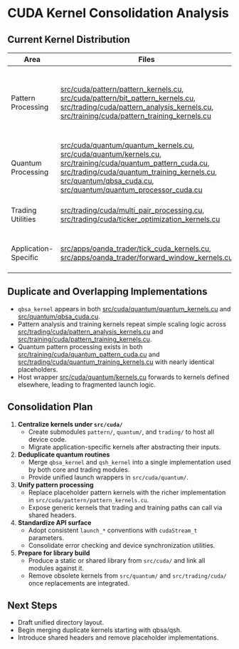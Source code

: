 # CUDA Kernel Consolidation Analysis

## Current Kernel Distribution

| Area | Files | Notes |
|------|-------|------|
| Pattern Processing | [src/cuda/pattern/pattern_kernels.cu](../src/cuda/pattern/pattern_kernels.cu), [src/cuda/pattern/bit_pattern_kernels.cu](../src/cuda/pattern/bit_pattern_kernels.cu), [src/trading/cuda/pattern_analysis_kernels.cu](../src/trading/cuda/pattern_analysis_kernels.cu), [src/training/cuda/pattern_training_kernels.cu](../src/training/cuda/pattern_training_kernels.cu) | Duplicated pattern evolution and analysis logic across core, trading, and training modules |
| Quantum Processing | [src/cuda/quantum/quantum_kernels.cu](../src/cuda/quantum/quantum_kernels.cu), [src/cuda/quantum/kernels.cu](../src/cuda/quantum/kernels.cu), [src/training/cuda/quantum_pattern_cuda.cu](../src/training/cuda/quantum_pattern_cuda.cu), [src/trading/cuda/quantum_training_kernels.cu](../src/trading/cuda/quantum_training_kernels.cu), [src/quantum/qbsa_cuda.cu](../src/quantum/qbsa_cuda.cu), [src/quantum/quantum_processor_cuda.cu](../src/quantum/quantum_processor_cuda.cu) | Multiple qbsa/qsh implementations and overlapping quantum training kernels |
| Trading Utilities | [src/trading/cuda/multi_pair_processing.cu](../src/trading/cuda/multi_pair_processing.cu), [src/trading/cuda/ticker_optimization_kernels.cu](../src/trading/cuda/ticker_optimization_kernels.cu) | Device kernels for market data preparation and optimization |
| Application-Specific | [src/apps/oanda_trader/tick_cuda_kernels.cu](../src/apps/oanda_trader/tick_cuda_kernels.cu), [src/apps/oanda_trader/forward_window_kernels.cu](../src/apps/oanda_trader/forward_window_kernels.cu) | Production-ready kernels tied to OANDA trader app |

## Duplicate and Overlapping Implementations

- `qbsa_kernel` appears in both [src/cuda/quantum/quantum_kernels.cu](../src/cuda/quantum/quantum_kernels.cu) and [src/quantum/qbsa_cuda.cu](../src/quantum/qbsa_cuda.cu).
- Pattern analysis and training kernels repeat simple scaling logic across [src/trading/cuda/pattern_analysis_kernels.cu](../src/trading/cuda/pattern_analysis_kernels.cu) and [src/training/cuda/pattern_training_kernels.cu](../src/training/cuda/pattern_training_kernels.cu).
- Quantum pattern processing exists in both [src/training/cuda/quantum_pattern_cuda.cu](../src/training/cuda/quantum_pattern_cuda.cu) and [src/trading/cuda/quantum_training_kernels.cu](../src/trading/cuda/quantum_training_kernels.cu) with nearly identical placeholders.
- Host wrapper [src/cuda/quantum/kernels.cu](../src/cuda/quantum/kernels.cu) forwards to kernels defined elsewhere, leading to fragmented launch logic.

## Consolidation Plan

1. **Centralize kernels under `src/cuda/`**
   - Create submodules `pattern/`, `quantum/`, and `trading/` to host all device code.
   - Migrate application-specific kernels after abstracting their inputs.
2. **Deduplicate quantum routines**
   - Merge `qbsa_kernel` and `qsh_kernel` into a single implementation used by both core and trading modules.
   - Provide unified launch wrappers in `src/cuda/quantum/`.
3. **Unify pattern processing**
   - Replace placeholder pattern kernels with the richer implementation in `src/cuda/pattern/pattern_kernels.cu`.
   - Expose generic kernels that trading and training paths can call via shared headers.
4. **Standardize API surface**
   - Adopt consistent `launch_*` conventions with `cudaStream_t` parameters.
   - Consolidate error checking and device synchronization utilities.
5. **Prepare for library build**
   - Produce a static or shared library from `src/cuda/` and link all modules against it.
   - Remove obsolete kernels from `src/quantum/` and `src/trading/cuda/` once replacements are integrated.

## Next Steps

- Draft unified directory layout.
- Begin merging duplicate kernels starting with qbsa/qsh.
- Introduce shared headers and remove placeholder implementations.

